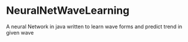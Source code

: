 # NeuralNetWaveLearning
A neural Network in java written to learn wave forms and predict trend in given wave
